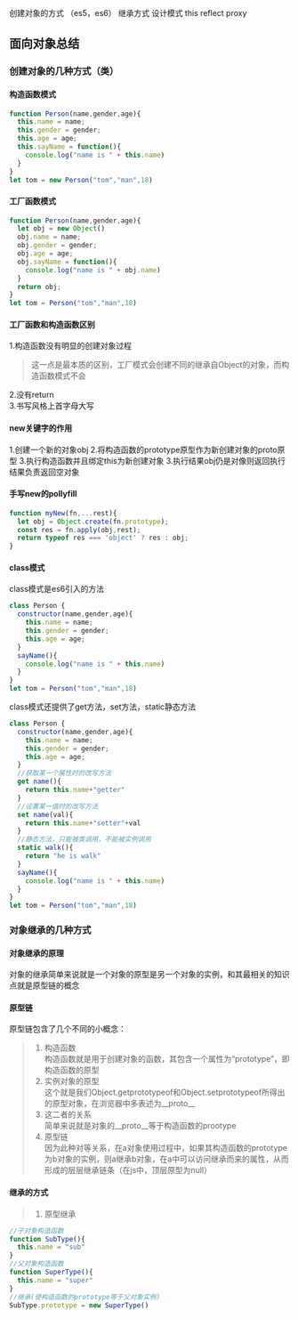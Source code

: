创建对象的方式 （es5，es6）
继承方式
设计模式
this
reflect
proxy

## 面向对象总结

### 创建对象的几种方式（类）

#### 构造函数模式
```js
function Person(name,gender,age){
  this.name = name;
  this.gender = gender;
  this.age = age;
  this.sayName = function(){
    console.log("name is " + this.name)
  }
}
let tom = new Person("tom","man",18)
```
#### 工厂函数模式
```js
function Person(name,gender,age){
  let obj = new Object()
  obj.name = name;
  obj.gender = gender;
  obj.age = age;
  obj.sayName = function(){
    console.log("name is " + obj.name)
  }
  return obj;
}
let tom = Person("tom","man",18)
```

#### 工厂函数和构造函数区别

1.构造函数没有明显的创建对象过程
>这一点是最本质的区别，工厂模式会创建不同的继承自Object的对象，而构造函数模式不会  

2.没有return  
3.书写风格上首字母大写

#### new关键字的作用
1.创建一个新的对象obj
2.将构造函数的prototype原型作为新创建对象的proto原型
3.执行构造函数并且绑定this为新创建对象
3.执行结果obj仍是对像则返回执行结果负责返回空对象

#### 手写new的pollyfill
```js
function myNew(fn,...rest){
  let obj = Object.create(fn.prototype);
  const res = fn.apply(obj,rest);
  return typeof res === 'object' ? res : obj;
}
```

#### class模式
class模式是es6引入的方法
```js
class Person {
  constructor(name,gender,age){
    this.name = name;
    this.gender = gender;
    this.age = age;
  }
  sayName(){
    console.log("name is " + this.name)
  }
}
let tom = Person("tom","man",18)
```
class模式还提供了get方法，set方法，static静态方法
```js
class Person {
  constructor(name,gender,age){
    this.name = name;
    this.gender = gender;
    this.age = age;
  }
  //获取某一个属性时的改写方法
  get name(){
    return this.name+"getter"
  }
  //设置某一值时的改写方法
  set name(val){
    return this.name+"setter"+val
  }
  //静态方法，只能被类调用，不能被实例调用
  static walk(){
    return "he is walk"
  }
  sayName(){
    console.log("name is " + this.name)
  }
}
let tom = Person("tom","man",18)
```

### 对象继承的几种方式
#### 对象继承的原理
 对象的继承简单来说就是一个对象的原型是另一个对象的实例，和其最相关的知识点就是原型链的概念
#### 原型链
原型链包含了几个不同的小概念：
>1. 构造函数  
构造函数就是用于创建对象的函数，其包含一个属性为“prototype”，即构造函数的原型  
>2. 实例对象的原型    
这个就是我们Object.getprototypeof和Object.setprototypeof所得出的原型对象，在浏览器中多表述为__proto__   
>3. 这二者的关系  
简单来说就是对象的__proto__等于构造函数的prootype
>4. 原型链  
因为此种对等关系，在a对象使用过程中，如果其构造函数的prototype为b对象的实例，则a继承b对象，在a中可以访问继承而来的属性，从而形成的层层继承链条（在js中，顶层原型为null）
#### 继承的方式

>1. 原型继承
```js
//子对象构造函数
function SubType(){
  this.name = "sub"
}
//父对象构造函数
function SuperType(){
  this.name = "super"
}
//继承(使构造函数的prototype等于父对象实例)
SubType.prototype = new SuperType()
```


